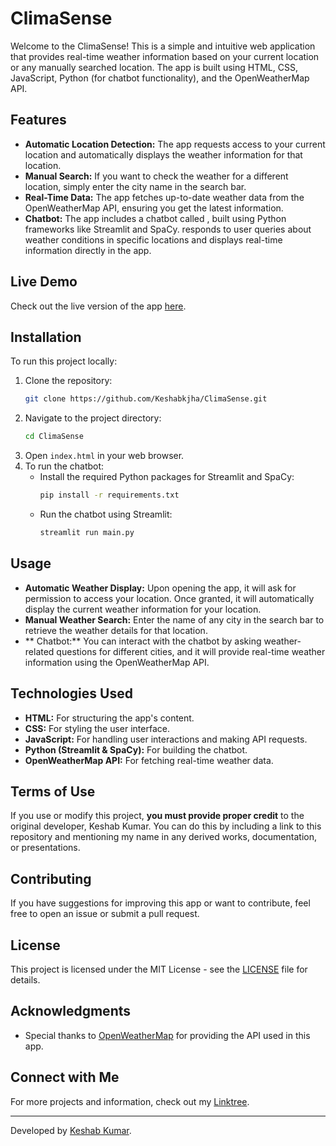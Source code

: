 # ClimaSense

Welcome to the ClimaSense! This is a simple and intuitive web application that provides real-time weather information based on your current location or any manually searched location. The app is built using HTML, CSS, JavaScript, Python (for chatbot functionality), and the OpenWeatherMap API.

## Features

- **Automatic Location Detection:** The app requests access to your current location and automatically displays the weather information for that location.
- **Manual Search:** If you want to check the weather for a different location, simply enter the city name in the search bar.
- **Real-Time Data:** The app fetches up-to-date weather data from the OpenWeatherMap API, ensuring you get the latest information.
- **Chatbot:** The app includes a chatbot called , built using Python frameworks like Streamlit and SpaCy.   responds to user queries about weather conditions in specific locations and displays real-time information directly in the app.

## Live Demo

Check out the live version of the app [here](https://keshabkjha.github.io/WeatherApp/).

## Installation

To run this project locally:

1. Clone the repository:
    ```bash
    git clone https://github.com/Keshabkjha/ClimaSense.git
    ```
2. Navigate to the project directory:
    ```bash
    cd ClimaSense
    ```
3. Open `index.html` in your web browser.
4. To run the chatbot:
    - Install the required Python packages for Streamlit and SpaCy:
      ```bash
      pip install -r requirements.txt
      ```
    - Run the chatbot using Streamlit:
      ```bash
      streamlit run main.py
      ```

## Usage

- **Automatic Weather Display:** Upon opening the app, it will ask for permission to access your location. Once granted, it will automatically display the current weather information for your location.
- **Manual Weather Search:** Enter the name of any city in the search bar to retrieve the weather details for that location.
- **  Chatbot:** You can interact with the   chatbot by asking weather-related questions for different cities, and it will provide real-time weather information using the OpenWeatherMap API.

## Technologies Used

- **HTML:** For structuring the app's content.
- **CSS:** For styling the user interface.
- **JavaScript:** For handling user interactions and making API requests.
- **Python (Streamlit & SpaCy):** For building the   chatbot.
- **OpenWeatherMap API:** For fetching real-time weather data.

## Terms of Use

If you use or modify this project, **you must provide proper credit** to the original developer, Keshab Kumar. You can do this by including a link to this repository and mentioning my name in any derived works, documentation, or presentations.

## Contributing

If you have suggestions for improving this app or want to contribute, feel free to open an issue or submit a pull request.

## License

This project is licensed under the MIT License - see the [LICENSE](https://github.com/Keshabkjha/ClimaSense/tree/main?tab=MIT-1-ov-file) file for details.

## Acknowledgments

- Special thanks to [OpenWeatherMap](https://openweathermap.org/) for providing the API used in this app.

## Connect with Me

For more projects and information, check out my [Linktree](https://linktr.ee/Keshabkjha).

---

Developed by [Keshab Kumar](https://github.com/Keshabkjha).
